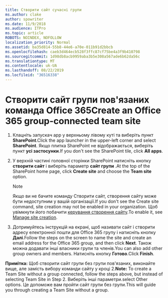 ```yaml
---
title: Створити сайт сучасні групи
ms.author: clake
author: spowriter
ms.date: 11/9/2018
ms.audience: ITPro
ms.topic: article
ROBOTS: NOINDEX, NOFOLLOW
localization_priority: Normal
ms.assetid: ba35d814-55b8-44e6-a70e-011b91d2bbcb
ms.openlocfilehash: caeb3d464ecb528f3ffc87cf75be4a3f9b410798
ms.sourcegitcommit: 1d98db8acb9959aba3b5e308a567ade6b62da56c
ms.translationtype: MT
ms.contentlocale: uk-UA
ms.lasthandoff: 08/22/2019
ms.locfileid: "36516338"
---
```

# <a name="create-an-office-365-group-connected-team-site"></a><span data-ttu-id="e83ad-102">Створити сайт групи пов'язаних команда Office 365</span><span class="sxs-lookup"><span data-stu-id="e83ad-102">Create an Office 365 group-connected team site</span></span>

1. <span data-ttu-id="e83ad-103">Клацніть запускач app у верхньому лівому куті та виберіть пункт **SharePoint**.</span><span class="sxs-lookup"><span data-stu-id="e83ad-103">Click the app launcher in the upper-left corner and select **SharePoint**.</span></span> <span data-ttu-id="e83ad-104">Якщо плитка SharePoint не відображається, виберіть пункт **усі застосунки**.</span><span class="sxs-lookup"><span data-stu-id="e83ad-104">If you don't see the SharePoint tile, click **All apps**.</span></span>
    
2. <span data-ttu-id="e83ad-105">У верхній частині головної сторінки SharePoint натисніть кнопку **створити сайт** і виберіть параметр **сайт групи** .</span><span class="sxs-lookup"><span data-stu-id="e83ad-105">At the top of the SharePoint home page, click **Create site** and choose the **Team site** option.</span></span> 
    
    > [!NOTE]
    > <span data-ttu-id="e83ad-106">Якщо ви не бачите команду Створити сайт, створення сайту може бути недоступним у вашій організації.</span><span class="sxs-lookup"><span data-stu-id="e83ad-106">If you don't see the Create site command, site creation may not be enabled in your organization.</span></span> <span data-ttu-id="e83ad-107">Щоб увімкнути його побачити [керування створення сайту](https://go.microsoft.com/fwlink/?linkid=2009644).</span><span class="sxs-lookup"><span data-stu-id="e83ad-107">To enable it, see [Manage site creation](https://go.microsoft.com/fwlink/?linkid=2009644).</span></span> 
  
3. <span data-ttu-id="e83ad-108">Дотримуйтесь інструкцій на екрані, щоб називати сайт і створити адресу електронної пошти для Office 365 групу і натисніть кнопку **Далі**.</span><span class="sxs-lookup"><span data-stu-id="e83ad-108">Follow the steps on the screen to name the site and create an email address for the Office 365 group, and then click **Next**.</span></span> <span data-ttu-id="e83ad-109">Також можна додавати інші власники групи та членів.</span><span class="sxs-lookup"><span data-stu-id="e83ad-109">You can also add other group owners and members.</span></span> <span data-ttu-id="e83ad-110">Натисніть кнопку **Готово**.</span><span class="sxs-lookup"><span data-stu-id="e83ad-110">Click **Finish**.</span></span>
  
 <span data-ttu-id="e83ad-111">**Примітка:** Щоб створити сайт групи без групи пов'язаних, виконайте вище, але замість вибору команди сайту у кроці 2.</span><span class="sxs-lookup"><span data-stu-id="e83ad-111">**Note:** To create a Team Site without a group connected, follow the steps above, but instead of selecting Team Site in Step 2.</span></span> <span data-ttu-id="e83ad-112">Виберіть інші параметри.</span><span class="sxs-lookup"><span data-stu-id="e83ad-112">select Other options.</span></span> <span data-ttu-id="e83ad-113">Це допоможе вам пройти сайт групи без групи.</span><span class="sxs-lookup"><span data-stu-id="e83ad-113">This will guide you through creating a Team Site without a group.</span></span> 
    

